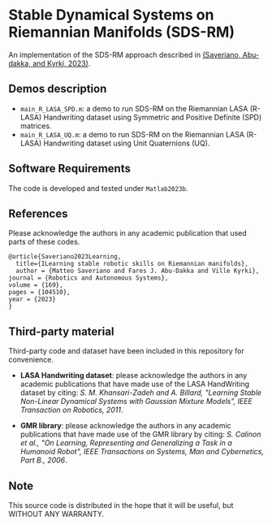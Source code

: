# Stable Dynamical Systems on Riemannian Manifolds (SDS-RM)

An implementation of the SDS-RM approach described in [(Saveriano, Abu-dakka, and Kyrki, 2023)]([https://www.sciencedirect.com/science/article/pii/S0921889023001495]).

## Demos description
- `main_R_LASA_SPD.m`: a demo to run SDS-RM on the Riemannian LASA (R-LASA) Handwriting dataset using Symmetric and Positive Definite (SPD) matrices.
- `main_R_LASA_UQ.m`: a demo to run SDS-RM on the Riemannian LASA (R-LASA) Handwriting dataset using Unit Quaternions (UQ).

## Software Requirements
The code is developed and tested under `Matlab2023b`.

## References
Please acknowledge the authors in any academic publication that used parts of these codes.
```
@article{Saveriano2023Learning,
  title={ILearning stable robotic skills on Riemannian manifolds},
  author = {Matteo Saveriano and Fares J. Abu-Dakka and Ville Kyrki},
journal = {Robotics and Autonomous Systems},
volume = {169},
pages = {104510},
year = {2023}
}
```

## Third-party material
Third-party code and dataset have been included in this repository for convenience.

- **LASA Handwriting dataset**: please acknowledge the authors in any academic publications that have made use of the LASA HandWriting dataset by citing: *S. M. Khansari-Zadeh and A. Billard, "Learning Stable Non-Linear Dynamical Systems with Gaussian Mixture Models", IEEE Transaction on Robotics, 2011*.

- **GMR library**: please acknowledge the authors in any academic publications that have made use of the GMR library by citing: *S. Calinon et al., "On Learning, Representing and Generalizing a Task in a Humanoid Robot", IEEE Transactions on Systems, Man and Cybernetics, Part B., 2006*.

## Note
This source code is distributed in the hope that it will be useful, but WITHOUT ANY WARRANTY.
